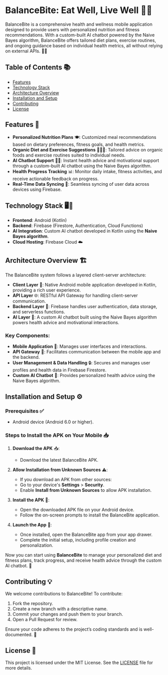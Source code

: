 # **BalanceBite: Eat Well, Live Well** 🥗🍏

BalanceBite is a comprehensive health and wellness mobile application designed to provide users with personalized nutrition and fitness recommendations. With a custom-built AI chatbot powered by the Naive Bayes algorithm, BalanceBite offers tailored diet plans, exercise routines, and ongoing guidance based on individual health metrics, all without relying on external APIs. 🤖💪

## **Table of Contents** 📚
- [Features](#features)
- [Technology Stack](#technology-stack)
- [Architecture Overview](#architecture-overview)
- [Installation and Setup](#installation-and-setup)
- [Contributing](#contributing)
- [License](#license)

## **Features** 🌟
- **Personalized Nutrition Plans** 🍽️: Customized meal recommendations based on dietary preferences, fitness goals, and health metrics.
- **Organic Diet and Exercise Suggestions** 🥕🏋️‍♀️: Tailored advice on organic foods and exercise routines suited to individual needs.
- **AI Chatbot Support** 🤖💬: Instant health advice and motivational support through a custom-built AI chatbot using the Naive Bayes algorithm.
- **Health Progress Tracking** 📊: Monitor daily intake, fitness activities, and receive actionable feedback on progress.
- **Real-Time Data Syncing** 🔄: Seamless syncing of user data across devices using Firebase.

## **Technology Stack** 🖥️🔧
- **Frontend**: Android (Kotlin)
- **Backend**: Firebase (Firestore, Authentication, Cloud Functions)
- **AI Integration**: Custom AI chatbot developed in Kotlin using the **Naive Bayes algorithm**.
- **Cloud Hosting**: Firebase Cloud ☁️

## **Architecture Overview** 🏗️
The BalanceBite system follows a layered client-server architecture:
- **Client Layer** 📱: Native Android mobile application developed in Kotlin, providing a rich user experience.
- **API Layer** 🌐: RESTful API Gateway for handling client-server communication.
- **Backend Layer** 💾: Firebase handles user authentication, data storage, and serverless functions.
- **AI Layer** 🤖: A custom AI chatbot built using the Naive Bayes algorithm powers health advice and motivational interactions.

### **Key Components**:
- **Mobile Application** 📲: Manages user interfaces and interactions.
- **API Gateway** 🔗: Facilitates communication between the mobile app and the backend.
- **User Management & Data Handling** 🔒: Secures and manages user profiles and health data in Firebase Firestore.
- **Custom AI Chatbot** 🧠: Provides personalized health advice using the Naive Bayes algorithm.

## **Installation and Setup** ⚙️

### Prerequisites ✅
- Android device (Android 6.0 or higher).

### Steps to Install the APK on Your Mobile 📥

1. **Download the APK** 📥:
   - Download the latest BalanceBite APK.

2. **Allow Installation from Unknown Sources** ⚠️:
   - If you download an APK from other sources:
   - Go to your device's **Settings** > **Security**.
   - Enable **Install from Unknown Sources** to allow APK installation.

3. **Install the APK** 📲:
   - Open the downloaded APK file on your Android device.
   - Follow the on-screen prompts to install the BalanceBite application.

4. **Launch the App** 🚀:
   - Once installed, open the BalanceBite app from your app drawer.
   - Complete the initial setup, including profile creation and personalization.

Now you can start using **BalanceBite** to manage your personalized diet and fitness plans, track progress, and receive health advice through the custom AI chatbot. 🎯

## **Contributing** 💡
We welcome contributions to BalanceBite! To contribute:
1. Fork the repository.
2. Create a new branch with a descriptive name.
3. Commit your changes and push them to your branch.
4. Open a Pull Request for review.

Ensure your code adheres to the project’s coding standards and is well-documented. 📝

## **License** 📜
This project is licensed under the MIT License. See the [LICENSE](LICENSE) file for more details.

